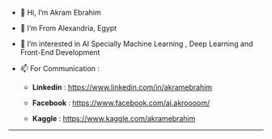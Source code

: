 - 👋 Hi, I’m Akram Ebrahim
- 🌱 I’m From Alexandria, Egypt
- 👀 I’m interested in AI Specially Machine Learning , Deep Learning and Front-End Development
- 📫 For Communication : 


     - **Linkedin** : https://www.linkedin.com/in/akramebrahim
  
     - **Facebook** : https://www.facebook.com/ai.akroooom/

     - **Kaggle** : https://www.kaggle.com/akramebrahim

---
